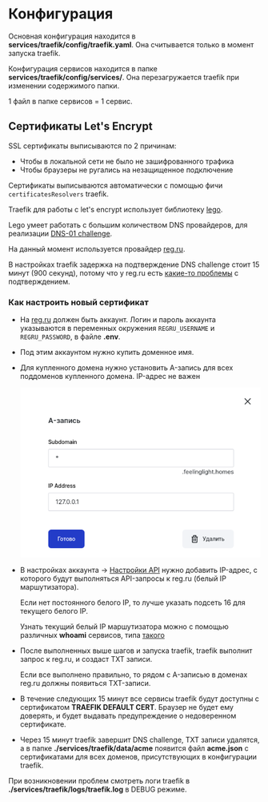 # Конфигурация

Основная конфигурация находится в **services/traefik/config/traefik.yaml**. Она считывается
только в момент запуска traefik.

Конфигурация сервисов находится в папке **services/traefik/config/services/**. Она
перезагружается traefik при изменении содержимого папки.

1 файл в папке сервисов = 1 сервис.


## Сертификаты Let's Encrypt

SSL сертификаты выписываются по 2 причинам:

- Чтобы в локальной сети не было не зашифрованного трафика
- Чтобы браузеры не ругались на незащищенное подключение

Сертификаты выписываются автоматически с помощью фичи ``certificatesResolvers`` traefik.

Traefik для работы с let's encrypt использует библиотеку [lego](https://go-acme.github.io/lego/).

Lego умеет работать с большим количеством DNS провайдеров, для реализации
[DNS-01 challenge](https://letsencrypt.org/ru/docs/challenge-types/#проверка-dns-01).

На данный момент используется провайдер [reg.ru](https://go-acme.github.io/lego/dns/regru/).

В настройках traefik задержка на подтверждение DNS challenge стоит 15 минут (900 секунд),
потому что у reg.ru есть [какие-то проблемы](https://github.com/traefik/traefik/issues/8165)
с подтверждением.


### Как настроить новый сертификат

- На [reg.ru](https://www.reg.ru/) должен быть аккаунт. Логин и пароль аккаунта указываются
  в переменных окружения ``REGRU_USERNAME`` и ``REGRU_PASSWORD``, в файле **.env**.
- Под этим аккаунтом нужно купить доменное имя.
- Для купленного домена нужно установить A-запись для всех поддоменов купленного домена. IP-адрес
  не важен

  ![](./images/regru_a_record.png)

- В настройках аккаунта -> [Настройки API](https://www.reg.ru/user/account/#/settings/api/)
  нужно добавить IP-адрес, с которого будут выполняться API-запросы к reg.ru (белый IP
  маршутизатора).

  Если нет постоянного белого IP, то лучше указать подсеть 16 для текущего белого IP.

  Узнать текущий белый IP маршутизатора можно с помощью различных **whoami** сервисов,
  типа [такого](https://www.hashemian.com/whoami/)

- После выполненных выше шагов и запуска traefik, traefik выполнит запрос к reg.ru, и создаст
  TXT записи.

  Если все выполнено правильно, то рядом с A-записью в доменах reg.ru должны появиться TXT-записи.

- В течение следующих 15 минут все сервисы traefik будут доступны c сертификатом
  **TRAEFIK DEFAULT CERT**. Браузер не будет ему доверять, и будет выдавать предупреждение
  о недоверенном сертификате.

- Через 15 минут traefik завершит DNS challenge, TXT записи удалятся, а в папке
  **./services/traefik/data/acme** появится файл **acme.json** с сертификатами для всех
  доменов, присутствующих в конфигурации traefik.

При возникновении проблем смотреть логи traefik в **./services/traefik/logs/traefik.log** в
DEBUG режиме.



